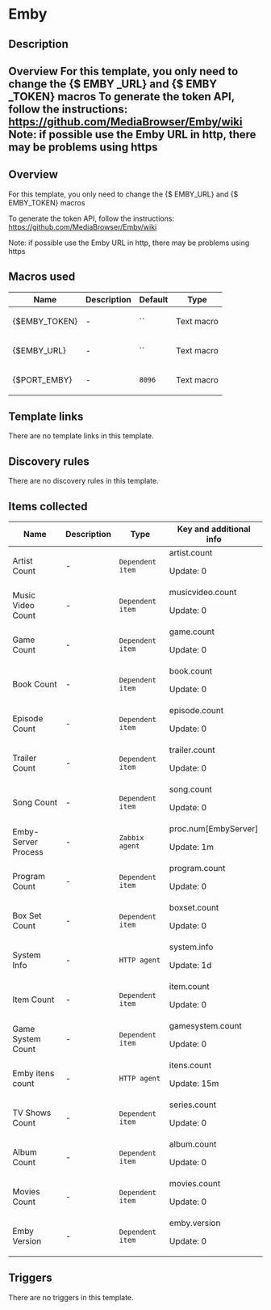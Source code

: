 # Emby

## Description

## Overview For this template, you only need to change the {$ EMBY _URL} and {$ EMBY _TOKEN} macros To generate the token API, follow the instructions: <https://github.com/MediaBrowser/Emby/wiki> Note: if possible use the Emby URL in http, there may be problems using https 

## Overview

For this template, you only need to change the {$ EMBY\_URL} and {$ EMBY\_TOKEN} macros


To generate the token API, follow the instructions: <https://github.com/MediaBrowser/Emby/wiki>


 


Note: if possible use the Emby URL in http, there may be problems using https


 



## Macros used

|Name|Description|Default|Type|
|----|-----------|-------|----|
|{$EMBY_TOKEN}|<p>-</p>|``|Text macro|
|{$EMBY_URL}|<p>-</p>|``|Text macro|
|{$PORT_EMBY}|<p>-</p>|`8096`|Text macro|
## Template links

There are no template links in this template.

## Discovery rules

There are no discovery rules in this template.

## Items collected

|Name|Description|Type|Key and additional info|
|----|-----------|----|----|
|Artist Count|<p>-</p>|`Dependent item`|artist.count<p>Update: 0</p>|
|Music Video Count|<p>-</p>|`Dependent item`|musicvideo.count<p>Update: 0</p>|
|Game Count|<p>-</p>|`Dependent item`|game.count<p>Update: 0</p>|
|Book Count|<p>-</p>|`Dependent item`|book.count<p>Update: 0</p>|
|Episode Count|<p>-</p>|`Dependent item`|episode.count<p>Update: 0</p>|
|Trailer Count|<p>-</p>|`Dependent item`|trailer.count<p>Update: 0</p>|
|Song Count|<p>-</p>|`Dependent item`|song.count<p>Update: 0</p>|
|Emby-Server Process|<p>-</p>|`Zabbix agent`|proc.num[EmbyServer]<p>Update: 1m</p>|
|Program Count|<p>-</p>|`Dependent item`|program.count<p>Update: 0</p>|
|Box Set Count|<p>-</p>|`Dependent item`|boxset.count<p>Update: 0</p>|
|System Info|<p>-</p>|`HTTP agent`|system.info<p>Update: 1d</p>|
|Item Count|<p>-</p>|`Dependent item`|item.count<p>Update: 0</p>|
|Game System Count|<p>-</p>|`Dependent item`|gamesystem.count<p>Update: 0</p>|
|Emby itens count|<p>-</p>|`HTTP agent`|itens.count<p>Update: 15m</p>|
|TV Shows Count|<p>-</p>|`Dependent item`|series.count<p>Update: 0</p>|
|Album Count|<p>-</p>|`Dependent item`|album.count<p>Update: 0</p>|
|Movies Count|<p>-</p>|`Dependent item`|movies.count<p>Update: 0</p>|
|Emby Version|<p>-</p>|`Dependent item`|emby.version<p>Update: 0</p>|
## Triggers

There are no triggers in this template.

